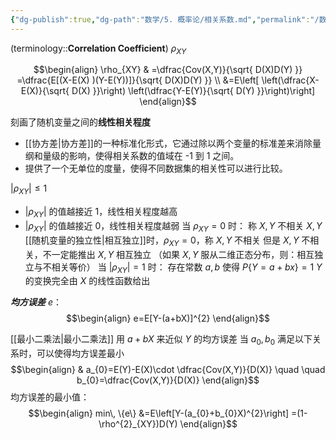 ```yaml
---
{"dg-publish":true,"dg-path":"数学/5. 概率论/相关系数.md","permalink":"/数学/5. 概率论/相关系数/","dgPassFrontmatter":true,"noteIcon":"","created":"2024-05-21T15:20:28.546+08:00","updated":"2025-04-14T11:45:34.212+08:00"}
---
```


(terminology::**Correlation Coefficient**)   $\rho_{XY}$

$$\begin{align}
\rho_{XY} & =\dfrac{Cov(X,Y)}{\sqrt{ D(X)D(Y) }} =\dfrac{E[(X-E(X) )(Y-E(Y))]}{\sqrt{ D(X)D(Y) }} \\
&=E\left[ \left(\dfrac{X-E(X)}{\sqrt{ D(X) }}\right) \left(\dfrac{Y-E(Y)}{\sqrt{ D(Y) }}\right)\right]
\end{align}$$

刻画了随机变量之间的**线性相关程度**
- [[协方差\|协方差]]的一种标准化形式，它通过除以两个变量的标准差来消除量纲和量级的影响，使得相关系数的值域在 -1 到 1 之间。
- 提供了一个无单位的度量，使得不同数据集的相关性可以进行比较。


$|\rho_{XY}|\leq 1$
-  $|\rho_{XY}|$ 的值越接近 1，线性相关程度越高
-  $|\rho_{XY}|$ 的值越接近 0，线性相关程度越弱
当 $\rho_{XY}=0$ 时：
	称 $X,Y$ 不相关
	 $X,Y$ [[随机变量的独立性\|相互独立]]时，$\rho_{XY}=0$，称 $X,Y$ 不相关
	 但是 $X,Y$ 不相关，不一定能推出 $X,Y$ 相互独立
	（如果 $X,Y$ 服从二维正态分布，则：相互独立与不相关等价）
当 $\left\lvert  \rho_{XY} \right\rvert=1$ 时：
	存在常数 $a,b$ 使得 $P\left\{Y=a+bx \right\}=1$
	$Y$ 的变换完全由 $X$ 的线性函数给出


***均方误差*** $e$：
$$\begin{align}
e=E[Y-(a+bX)]^{2}
\end{align}$$


[[最小二乘法\|最小二乘法]]
用 $a+bX$ 来近似 $Y$ 的均方误差
当 $a_{0},b_{0}$ 满足以下关系时，可以使得均方误差最小
$$\begin{align}
 & a_{0}=E(Y)-E(X)\cdot \dfrac{Cov(X,Y)}{D(X)} \quad \quad  b_{0}=\dfrac{Cov(X,Y)}{D(X)}
\end{align}$$
均方误差的最小值：
$$\begin{align}
min\, \{e\} &=E\left[Y-(a_{0}+b_{0}X)^{2}\right] =(1-\rho^{2}_{XY})D(Y)
\end{align}$$

